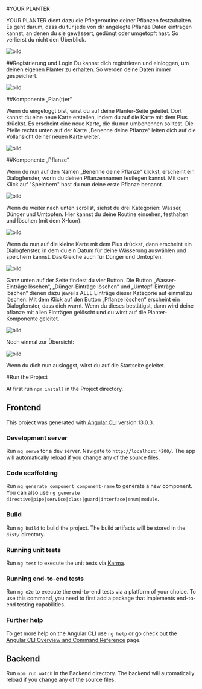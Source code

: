 #YOUR PLANTER

YOUR PLANTER dient dazu die Pflegeroutine deiner Pflanzen festzuhalten.
Es geht darum, dass du für jede von dir angelegte Pflanze Daten eintragen kannst, an denen du sie gewässert, gedüngt oder umgetopft hast. So verlierst du nicht den Überblick.


![bild](./src/assets/images/planter.png)

##Registrierung und Login
Du kannst dich registrieren und einloggen, um deinen eigenen Planter zu erhalten. So werden deine Daten immer gespeichert.

![bild](./src/assets/images/registration_succeeded.png)


##Komponente „Plan(t)er“

Wenn du eingeloggt bist, wirst du auf deine Planter-Seite geleitet.
Dort kannst du eine neue Karte erstellen, indem du auf die Karte mit dem Plus drückst.
Es erscheint eine neue Karte, die du nun umbenennen solltest. Die Pfeile rechts unten auf der Karte „Benenne deine Pflanze“ leiten dich auf die Vollansicht deiner neuen Karte weiter.

![bild](./src/assets/images/plant.png)

##Komponente „Pflanze“

Wenn du nun auf den Namen „Benenne deine Pflanze“ klickst, erscheint ein Dialogfenster, worin du deinen Pflanzennamen festlegen kannst.
Mit dem Klick auf "Speichern" hast du nun deine erste Pflanze benannt.

![bild](./src/assets/images/edit_plant.png)

Wenn du weiter nach unten scrollst, siehst du drei Kategorien: Wasser, Dünger und Umtopfen.
Hier kannst du deine Routine einsehen, festhalten und löschen (mit dem X-Icon).

![bild](./src/assets/images/wasser.png)


Wenn du nun auf die kleine Karte mit dem Plus drückst, dann erscheint ein Dialogfenster, in dem du ein Datum für deine Wässerung auswählen und speichern kannst. 
Das Gleiche auch für Dünger und Umtopfen.

![bild](./src/assets/images/wasser_edit.png)


Ganz unten auf der Seite findest du vier Button. Die Button „Wasser-Einträge löschen“, „Dünger-Einträge löschen“ und „Umtopf-Einträge löschen“ dienen dazu jeweils ALLE Einträge dieser Kategorie auf einmal zu löschen.
Mit dem Klick auf den Button „Pflanze löschen“ erscheint ein Dialogfenster, dass dich warnt. Wenn du dieses bestätigst, dann wird deine pflanze mit allen Einträgen gelöscht und du wirst auf die Planter-Komponente geleitet.

![bild](./src/assets/images/bearbeiten.png)

Noch einmal zur Übersicht:

![bild](./src/assets/images/plants.png)

Wenn du dich nun ausloggst, wirst du auf die Startseite geleitet.


#Run the Project

At first run `npm install` in the Project directory.

## Frontend

This project was generated with [Angular CLI](https://github.com/angular/angular-cli) version 13.0.3.

### Development server

Run `ng serve` for a dev server. Navigate to `http://localhost:4200/`. The app will automatically reload if you change any of the source files.

### Code scaffolding

Run `ng generate component component-name` to generate a new component. You can also use `ng generate directive|pipe|service|class|guard|interface|enum|module`.

### Build

Run `ng build` to build the project. The build artifacts will be stored in the `dist/` directory.

### Running unit tests

Run `ng test` to execute the unit tests via [Karma](https://karma-runner.github.io).

### Running end-to-end tests

Run `ng e2e` to execute the end-to-end tests via a platform of your choice. To use this command, you need to first add a package that implements end-to-end testing capabilities.

### Further help

To get more help on the Angular CLI use `ng help` or go check out the [Angular CLI Overview and Command Reference](https://angular.io/cli) page.


## Backend 

Run `npm run watch` in the Backend directory. The backend will automatically reload if you change any of the source files.




